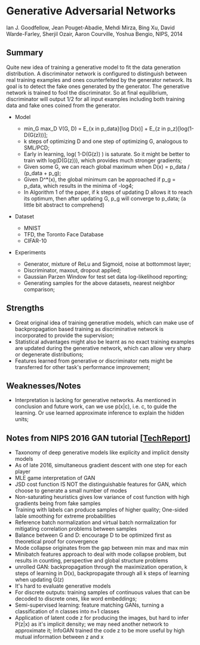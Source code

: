 # Generative Adversarial Networks

Ian J. Goodfellow, Jean Pouget-Abadie, Mehdi Mirza, Bing Xu, David Warde-Farley, Sherjil Ozair, Aaron Courville, Yoshua Bengio, NIPS, 2014

## Summary
Quite new idea of training a generative model to fit the data generation distribution. A discriminator network is configured to distinguish between real training examples and ones counterfeited by the generator network. Its goal is to detect the fake ones generated by the generator. The generative network is trained to fool the discriminator. So at final equilibrium, discriminator will output 1/2 for all input examples including both training data and fake ones coined from the generator.

- Model
  - min_G max_D V(G, D) = E_{x in p_data}[log D(x)] + E_{z in p_z}[log(1-D(G(z)))];
  - k steps of optimizing D and one step of optimizing G, analogous to SML/PCD;
  - Early in learning, log( 1-D(G(z)) ) is saturate. So it might be better to train with log(D(G(z))), which provides much stronger gradients;
  - Given some G, we can reach global maximum when D(x) = p_data / (p_data + p_g);
  - Given D^*(x), the global minimum can be approached if p_g = p_data, which results in the minima of -log4;
  - In Algorithm 1 of the paper, if k steps of updating D allows it to reach its optimum, then after updating G, p_g will converge to p_data; (a little bit abstract to comprehend)

- Dataset
  - MNIST
  - TFD, the Toronto Face Database
  - CIFAR-10
  
- Experiments
  - Generator, mixture of ReLu and Sigmoid, noise at bottommost layer;
  - Discriminator, maxout, dropout applied;
  - Gaussian Parzen Window for test set data log-likelihood reporting;
  - Generating samples for the above datasets, nearest neighbor comparison;

## Strengths
  - Great original idea of training generative models, which can make use of backpropagation based training as discriminative network is incorporated to provide the supervision;
  - Statistical advantages might also be learnt as no exact training examples are updated during the generative network, which can allow very sharp or degenerate distributions;
  - Features learned from generative or discriminator nets might be transferred for other task's performance improvement;

## Weaknesses/Notes
  - Interpretation is lacking for generative networks. As mentioned in conclusion and future work, can we use p(x|c), i.e. c, to guide the learning. Or use learned approximate inference to explain the hidden units;
  
## Notes from NIPS 2016 GAN tutorial [[TechReport](https://arxiv.org/abs/1701.00160)]
  - Taxonomy of deep generative models like explicity and implicit density models
  - As of late 2016, simultaneous gradient descent with one step for each player
  - MLE game interpretation of GAN
  - JSD cost function IS NOT the distinguishable features for GAN, which choose to generate a small number of modes
  - Non-saturating heuristics gives low variance of cost function with high gradients being from fake samples
  - Training with labels can produce samples of higher quality; One-sided lable smoothing for extreme probabilities
  - Reference batch normalization and virtual batch normalization for mitigating correlation problems between samples
  - Balance between G and D: encourage D to be optimized first as theoretical proof for convergence
  - Mode collapse originates from the gap between min max and max min
  - Minibatch features approach to deal with mode collapse problem, but results in counting, perspective and global structure problems
  - unrolled GAN: backpropagation through the maximization operation, k steps of learning in D(x), backpropagate through all k steps of learning when updating G(z)
  - It's hard to evaluate generative models
  - For discrete outputs: training samples of continuous values that can be decoded to discrete ones, like word embeddings;
  - Semi-supervised learning: feature matching GANs, turning a classification of n classes into n+1 classes
  - Application of latent code z for producing the images, but hard to infer P(z|x) as it's implicit density; we may need another network to approximate it; InfoGAN trained the code z to be more useful by high mutual information between z and x
